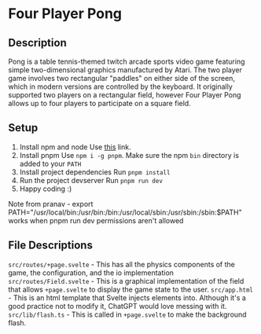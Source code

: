 # Four Player Pong

## Description

Pong is a table tennis-themed twitch arcade sports video game featuring simple two-dimensional graphics manufactured by Atari. The two player game involves two rectangular "paddles" on either side of the screen, which in modern versions are controlled by the keyboard. It originally supported two players on a rectangular field, however Four Player Pong allows up to four players to participate on a square field.

## Setup

1. Install npm and node
Use [this](https://nodejs.org/en/download/prebuilt-installer) link.
2. Install pnpm
Use `npm i -g pnpm`. Make sure the npm `bin` directory is added to your `PATH`
3. Install project dependencies
Run `pnpm install`
4. Run the project devserver
Run `pnpm run dev`
5. Happy coding :)

Note from pranav - export PATH="/usr/local/bin:/usr/bin:/bin:/usr/local/sbin:/usr/sbin:/sbin:$PATH" works when pnpm run dev permissions aren't allowed

## File Descriptions

`src/routes/+page.svelte` - This has all the physics components of the game, the configuration, and the io implementation
`src/routes/Field.svelte` - This is a graphical implementation of the field that allows `+page.svelte` to display the game state to the user.
`src/app.html` - This is an html template that Svelte injects elements into. Although it's a good practice not to modify it, ChatGPT would love messing with it.
`src/lib/flash.ts` - This is called in `+page.svelte` to make the background flash.
